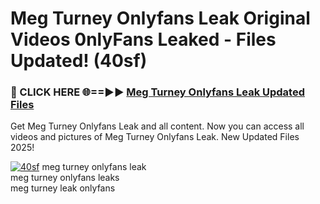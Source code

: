 # Meg Turney Onlyfans Leak Original Videos 0nlyFans Leaked - Files Updated! (40sf)

<h3>🔴 CLICK HERE 🌐==►► <a href="https://tinyurl.com/2jnfzry5" rel="nofollow">Meg Turney Onlyfans Leak Updated Files</a></h3>

Get Meg Turney Onlyfans Leak and all content. Now you can access all videos and pictures of Meg Turney Onlyfans Leak. New Updated Files 2025!

[![40sf](https://i.imgur.com/GyGTBgg.gif)](https://tinyurl.com/2jnfzry5)
meg turney onlyfans leak<br>
meg turney onlyfans leaks<br>
meg turney leak onlyfans